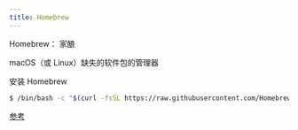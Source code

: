```yaml
---
title: Homebrew
---
```


Homebrew： 家酿

macOS（或 Linux）缺失的软件包的管理器

安装 Homebrew

```bash
$ /bin/bash -c "$(curl -fsSL https://raw.githubusercontent.com/Homebrew/install/HEAD/install.sh)"
```

<!-- TODO -->
[参考](https://crispgm.com/page/dive-in-homebrew.html)